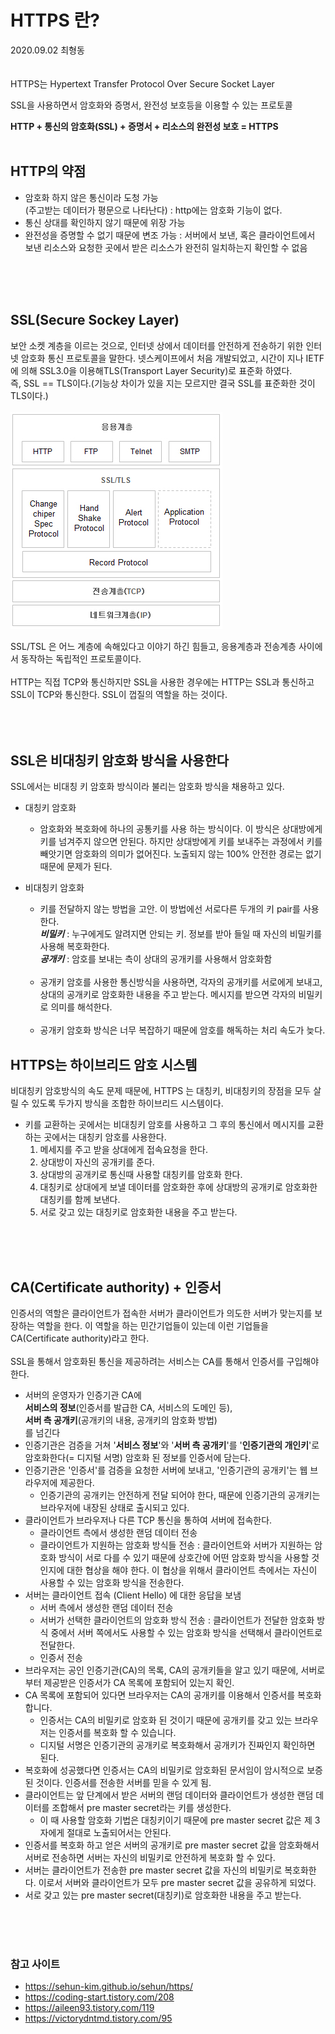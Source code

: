 # HTTPS 란?

2020.09.02 최형동
<br/><br/><br/>
HTTPS는 Hypertext Transfer Protocol Over Secure Socket Layer

SSL을 사용하면서 암호화와 증명서, 완전성 보호등을 이용할 수 있는 프로토콜

**HTTP + 통신의 암호화(SSL) + 증명서 + 리소스의 완전성 보호 = HTTPS**
<br/><br/>

## **HTTP의 약점**

- 암호화 하지 않은 통신이라 도청 가능<br/>
  (주고받는 데이터가 평문으로 나타난다) : http에는 암호화 기능이 없다.
- 통신 상대를 확인하지 않기 때문에 위장 가능
- 완전성을 증명할 수 없기 때문에 변조 가능 : 서버에서 보낸, 혹은 클라이언트에서 보낸 리소스와 요청한 곳에서 받은 리소스가 완전히 일치하는지 확인할 수 없음

<br/><br/><br/>

## **SSL(Secure Sockey Layer)**

보안 소켓 계층을 이르는 것으로, 인터넷 상에서 데이터를 안전하게 전송하기 위한 인터넷 암호화 통신 프로토콜을 말한다.
넷스케이프에서 처음 개발되었고, 시간이 지나 IETF에 의해 SSL3.0을 이용해TLS(Transport Layer Security)로 표준화 하였다. <br> 즉, SSL == TLS이다.(기능상 차이가 있을 지는 모르지만 결국 SSL를 표준화한 것이 TLS이다.)
<br/><br/>
![img](./img/1_HTTPS.png)

SSL/TSL 은 어느 계층에 속해있다고 이야기 하긴 힘들고, 응용계층과 전송계층 사이에서 동작하는 독립적인 프로토콜이다. <br/><br/>
HTTP는 직접 TCP와 통신하지만 SSL을 사용한 경우에는 HTTP는 SSL과 통신하고 SSL이 TCP와 통신한다. SSL이 껍질의 역할을 하는 것이다.
<br/><br/><br/><br/>

## **SSL은 비대칭키 암호화 방식을 사용한다**

SSL에서는 비대칭 키 암호화 방식이라 불리는 암호화 방식을 채용하고 있다.

- 대칭키 암호화

  - 암호화와 복호화에 하나의 공통키를 사용 하는 방식이다.
    이 방식은 상대방에게 키를 넘겨주지 않으면 안된다. 하지만 상대방에게 키를 보내주는 과정에서 키를 빼앗기면 암호화의 의미가 없어진다.
    노출되지 않는 100% 안전한 경로는 없기때문에 문제가 된다.

- 비대칭키 암호화
  - 키를 전달하지 않는 방법을 고안. 이 방법에선 서로다른 두개의 키 pair를 사용한다.<br/>
    **_비밀키_** : 누구에게도 알려지면 안되는 키. 정보를 받아 들일 때 자신의 비밀키를 사용해 복호화한다.<br/>
    **_공개키_** : 암호를 보내는 측이 상대의 공개키를 사용해서 암호화함<br/><br/>
  - 공개키 암호를 사용한 통신방식을 사용하면, 각자의 공개키를 서로에게 보내고, 상대의 공개키로 암호화한 내용을 주고 받는다. 메시지를 받으면 각자의 비밀키로 의미를 해석한다.<br/><br/>
  - 공개키 암호화 방식은 너무 복잡하기 때문에 암호를 해독하는 처리 속도가 늦다.

## **HTTPS는 하이브리드 암호 시스템**

비대칭키 암호방식의 속도 문제 때문에, HTTPS 는 대칭키, 비대칭키의 장점을 모두 살릴 수 있도록 두가지 방식을 조합한 하이브리드 시스템이다.

- 키를 교환하는 곳에서는 비대칭키 암호를 사용하고 그 후의 통신에서 메시지를 교환하는 곳에서는 대칭키 암호를 사용한다.
  1. 메세지를 주고 받을 상대에게 접속요청을 한다.
  2. 상대방이 자신의 공개키를 준다.
  3. 상대방의 공개키로 통신때 사용할 대칭키를 암호화 한다.
  4. 대칭키로 상대에게 보낼 데이터를 암호화한 후에 상대방의 공개키로 암호화한 대칭키를 함께 보낸다.
  5. 서로 갖고 있는 대칭키로 암호화한 내용을 주고 받는다.

<br/><br/><br/>

## **CA(Certificate authority) + 인증서**

인증서의 역할은 클라이언트가 접속한 서버가 클라이언트가 의도한 서버가 맞는지를 보장하는 역할을 한다. 이 역할을 하는 민간기업들이 있는데 이런 기업들을 CA(Certificate authority)라고 한다.
<br/><br/>
SSL을 통해서 암호화된 통신을 제공하려는 서비스는 CA를 통해서 인증서를 구입해야 한다.

- 서버의 운영자가 인증기관 CA에 <br/>
  **서비스의 정보**(인증서를 발급한 CA, 서비스의 도메인 등), <br/>
  **서버 측 공개키**(공개키의 내용, 공개키의 암호화 방법)<br/>
  를 넘긴다
- 인증기관은 검증을 거쳐 '**서비스 정보**'와 '**서버 측 공개키**'를 '**인증기관의 개인키**'로 암호화한다(= 디지털 서명) 암호화 된 정보를 인증서에 담는다.
- 인증기관은 '인증서'를 검증을 요청한 서버에 보내고, '인증기관의 공개키'는 웹 브라우저에 제공한다.
  - 인증기관의 공개키는 안전하게 전달 되어야 한다, 때문에 인증기관의 공개키는 브라우저에 내장된 상태로 출시되고 있다.
- 클라이언트가 브라우저나 다른 TCP 통신을 통하여 서버에 접속한다.
  - 클라이언트 측에서 생성한 랜덤 데이터 전송
  - 클라이언트가 지원하는 암호화 방식들 전송 : 클라이언트와 서버가 지원하는 암호화 방식이 서로 다를 수 있기 때문에 상호간에 어떤 암호화 방식을 사용할 것인지에 대한 협상을 해야 한다. 이 협상을 위해서 클라이언트 측에서는 자신이 사용할 수 있는 암호화 방식을 전송한다.
- 서버는 클라이언트 접속 (Client Hello) 에 대한 응답을 보냄
  - 서버 측에서 생성한 랜덤 데이터 전송
  - 서버가 선택한 클라이언트의 암호화 방식 전송 : 클라이언트가 전달한 암호화 방식 중에서 서버 쪽에서도 사용할 수 있는 암호화 방식을 선택해서 클라이언트로 전달한다.
  - 인증서 전송
- 브라우저는 공인 인증기관(CA)의 목록, CA의 공개키들을 알고 있기 때문에, 서버로부터 제공받은 인증서가 CA 목록에 포함되어 있는지 확인.
- CA 목록에 포함되어 있다면 브라우저는 CA의 공개키를 이용해서 인증서를 복호화 합니다.
  - 인증서는 CA의 비밀키로 암호화 된 것이기 때문에 공개키를 갖고 있는 브라우저는 인증서를 복호화 할 수 있습니다.
  - 디지털 서명은 인증기관의 공개키로 복호화해서 공개키가 진짜인지 확인하면 된다.
- 복호화에 성공했다면 인증서는 CA의 비밀키로 암호화된 문서임이 암시적으로 보증된 것이다. 인증서를 전송한 서버를 믿을 수 있게 됨.
- 클라이언트는 앞 단계에서 받은 서버의 랜덤 데이터와 클라이언트가 생성한 랜덤 데이터를 조합해서 pre master secret라는 키를 생성한다.
  - 이 때 사용할 암호화 기법은 대칭키이기 때문에 pre master secret 값은 제 3자에게 절대로 노출되어서는 안된다.
- 인증서를 복호화 하고 얻은 서버의 공개키로 pre master secret 값을 암호화해서 서버로 전송하면 서버는 자신의 비밀키로 안전하게 복호화 할 수 있다.
- 서버는 클라이언트가 전송한 pre master secret 값을 자신의 비밀키로 복호화한다. 이로서 서버와 클라이언트가 모두 pre master secret 값을 공유하게 되었다.
- 서로 갖고 있는 pre master secret(대칭키)로 암호화한 내용을 주고 받는다.

<br/><br/><br/>

### 참고 사이트

- https://sehun-kim.github.io/sehun/https/
- https://coding-start.tistory.com/208
- https://aileen93.tistory.com/119
- https://victorydntmd.tistory.com/95
